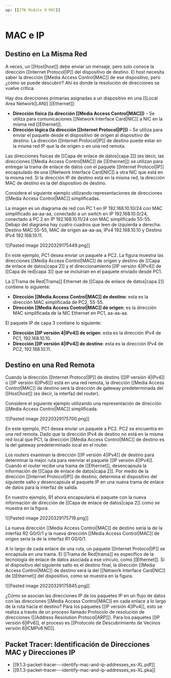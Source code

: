 ```yaml
---
up: [[ITN Module 9 MOC]]
---
```

# MAC e IP

## Destino en La Misma Red

A veces, un [[Host|host]] debe enviar un mensaje, pero solo conoce la dirección [[Internet Protocol|IP]] del dispositivo de destino. El host necesita saber la dirección [[Media Access Control|MAC]] de ese dispositivo, pero ¿cómo se puede descubrir? Ahí es donde la resolución de direcciones se vuelve crítica.

Hay dos direcciones primarias asignadas a un dispositivo en una [[Local Area Network|LAN]] [[Ethernet]]:

- **Dirección física (la dirección [[Media Access Control|MAC]])** – Se utiliza para comunicaciones [[Network Interface Card|NIC]] a NIC en la misma red [[Ethernet]].
- **Dirección lógica (la dirección [[Internet Protocol|IP]])** – Se utiliza para enviar el paquete desde el dispositivo de origen al dispositivo de destino. La dirección [[Internet Protocol|IP]] de destino puede estar en la misma red IP que la de origen o en una red remota.

Las direcciones físicas de [[Capa de enlace de datos|capa 2]] (es decir, las direcciones [[Media Access Control|MAC]] de [[Ethernet]]) se utilizan para entregar la trama de enlace de datos con el paquete [[Internet Protocol|IP]] encapsulado de una [[Network Interface Card|NIC]] a otra NIC que está en la misma red. Si la dirección IP de destino está en la misma red, la dirección MAC de destino es la del dispositivo de destino.

Considere el siguiente ejemplo utilizando representaciones de direcciones [[Media Access Control|MAC]] simplificadas.

La imagen es un diagrama de red con PC 1 en IP 192.168.10.10/24 con MAC simplificado aa-aa-aa, conectado a un switch en IP 192.168.10.0/24, conectado a PC 2 en IP 192.168.10.11/24 con MAC simplificado 55-55. Debajo del diagrama hay cuatro cuadros que leen de izquierda a derecha: Destino MAC 55-55, MAC de origen aa-aa-aa, IPv4 192.168.10.10 y Destino IPv4 192.168.10.11.

![[Pasted image 20220329175449.png]]

En este ejemplo, PC1 desea enviar un paquete a PC2. La figura muestra las direcciones [[Media Access Control|MAC]] de origen y destino de [[Capa de enlace de datos|capa 2]] y el direccionamiento [[IP versión 4|IPv4]] de [[Capa de red|capa 3]] que se incluirían en el paquete enviado desde PC1.

La [[Trama de Red|Trama]] Ethernet de [[Capa de enlace de datos|capa 2]] contiene lo siguiente:

- **Dirección [[Media Access Control|MAC]] de destino**: esta es la dirección MAC simplificada de PC2, 55-55.
- **Dirección [[Media Access Control|MAC]] de origen**: es la dirección MAC simplificada de la NIC Ethernet en PC1, aa-aa-aa.

El paquete IP de capa 3 contiene lo siguiente:

- **Dirección [[IP versión 4|IPv4]] de origen**: esta es la dirección IPv4 de PC1, 192.168.10.10.
- **Dirección [[IP versión 4|IPv4]] de destino**: esta es la dirección IPv4 de PC2, 192.168.10.11.

## Destino en una Red Remota

Cuando la dirección [[Internet Protocol|IP]] de destino ([[IP versión 4|IPv4]] o [[IP versión 6|IPv6]]) está en una red remota, la dirección [[Media Access Control|MAC]] de destino será la dirección de gateway predeterminada del [[Host|host]] (es decir, la interfaz del router).

Considere el siguiente ejemplo utilizando una representación de dirección [[Media Access Control|MAC]] simplificada.

![[Pasted image 20220329175700.png]]

En este ejemplo, PC1 desea enviar un paquete a PC2. PC2 se encuentra en una red remota. Dado que la dirección IPv4 de destino no está en la misma red local que PC1, la dirección [[Media Access Control|MAC]] de destino es la del gateway predeterminado local en el router.

Los routers examinan la dirección [[IP versión 4|IPv4]] de destino para determinar la mejor ruta para reenviar el paquete [[IP versión 4|IPv4]]. Cuando el router recibe una trama de [[Ethernet]], desencapsula la información de [[Capa de enlace de datos|capa 2]]. Por medio de la dirección [[Internet Protocol|IP]] de destino, determina el dispositivo del siguiente salto y desencapsula el paquete IP en una nueva trama de enlace de datos para la interfaz de salida.

En nuestro ejemplo, R1 ahora encapsularía el paquete con la nueva información de dirección de [[Capa de enlace de datos|capa 2]] como se muestra en la figura.

![[Pasted image 20220329175719.png]]

La nueva dirección [[Media Access Control|MAC]] de destino sería la de la interfaz R2 G0/0/1 y la nueva dirección [[Media Access Control|MAC]] de origen sería la de la interfaz R1 G0/0/1.

A lo largo de cada enlace de una ruta, un paquete [[Internet Protocol|IP]] se encapsula en una trama. El [[Trama de Red|trama]] es específico de la tecnología de enlace de datos asociada a ese vínculo, como [[Ethernet]]. Si el dispositivo del siguiente salto es el destino final, la dirección [[Media Access Control|MAC]] de destino será la del [[Network Interface Card|NIC]] de [[Ethernet]] del dispositivo, como se muestra en la figura.

![[Pasted image 20220329175845.png]]

¿Cómo se asocian las direcciones IP de los paquetes IP en un flujo de datos con las direcciones [[Media Access Control|MAC]] en cada enlace a lo largo de la ruta hacia el destino? Para los paquetes [[IP versión 4|IPv4]], esto se realiza a través de un proceso llamado Protocolo de resolución de direcciones ([[Address Resolution Protocol|ARP]]). Para los paquetes [[IP versión 6|IPv6]], el proceso es [[Protocolo de Descubrimiento de Vecinos versión 6|ICMPv6 ND]].

## Packet Tracer: Identificación de Direcciones MAC y Direcciones IP

- [[9.1.3-packet-tracer---identify-mac-and-ip-addresses_es-XL.pdf]]
- [[9.1.3-packet-tracer---identify-mac-and-ip-addresses_es-XL.pka]]
